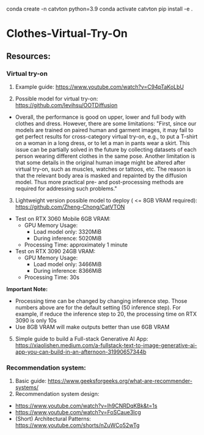 conda create -n catvton python=3.9
conda activate catvton
pip install -e .



# Clothes-Virtual-Try-On

## Resources:

### Virtual try-on
1. Example guide: https://www.youtube.com/watch?v=C94pTaKoLbU

2. Possible model for virtual try-on: https://github.com/levihsu/OOTDiffusion
* Overall, the performance is good on upper, lower and full body with clothes and dress. However, there are some limitations:
"First, since our models are trained on paired human and garment
images, it may fail to get perfect results for cross-category virtual try-on, e.g., to
put a T-shirt on a woman in a long dress, or to let a man in pants wear a skirt.
This issue can be partially solved in the future by collecting datasets of each
person wearing different clothes in the same pose. Another limitation is that
some details in the original human image might be altered after virtual try-on,
such as muscles, watches or tattoos, etc. The reason is that the relevant body
area is masked and repainted by the diffusion model. Thus more practical pre-
and post-processing methods are required for addressing such problems."

3. Lightweight version possible model to deploy ( <= 8GB VRAM required): https://github.com/Zheng-Chong/CatVTON
* Test on RTX 3060 Mobile 6GB VRAM:
  - GPU Memory Usage:
    + Load model only: 3320MiB
    + During inference: 5020MiB
  - Processing Time: approximately 1 minute
* Test on RTX 3090 24GB VRAM:
  - GPU Memory Usage:
    + Load model only: 3466MiB
    + During inference: 8366MiB
  - Processing Time: 30s

**Important Note:** 
* Processing time can be changed by changing inference step. Those numbers above are for the default setting (50 inference step). For example, if reduce the inference step to 20, the processing time on RTX 3090 is only 10s
* Use 8GB VRAM will make outputs better than use 6GB VRAM

5. Simple guide to build a Full-stack Generative AI App: https://xiaolishen.medium.com/a-fullstack-text-to-image-generative-ai-app-you-can-build-in-an-afternoon-31990657344b

### Recommendation system:
1. Basic guide: https://www.geeksforgeeks.org/what-are-recommender-systems/
2. Recommendation system design:
- https://www.youtube.com/watch?v=lh9CNRDqKBk&t=1s
- https://www.youtube.com/watch?v=FoSCaue3lcg
- (Short) Architectural Patterns: https://www.youtube.com/shorts/nZuWCo52wTg
  
